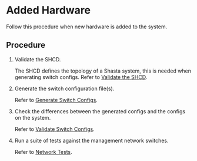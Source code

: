 # Added Hardware

Follow this procedure when new hardware is added to the system.

## Procedure

1. Validate the SHCD.
   
   The SHCD defines the topology of a Shasta system, this is needed when generating switch configs.
   Refer to [Validate the SHCD](validate_shcd.md).

2. Generate the switch configuration file(s).
   
   Refer to [Generate Switch Configs](generate_switch_configs.md).
   
3. Check the differences between the generated configs and the configs on the system.
   
   Refer to [Validate Switch Configs](validate_switch_configs.md). 

4. Run a suite of tests against the management network switches.
   
   Refer to [Network Tests](network_tests.md).